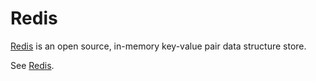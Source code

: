 Redis
=====
[Redis](https://redis.io) is an open source, in-memory key-value pair data structure store.

See [Redis](https://github.com/ctrl-alt-del/devenv/blob/master/cheatsheet/redis).
